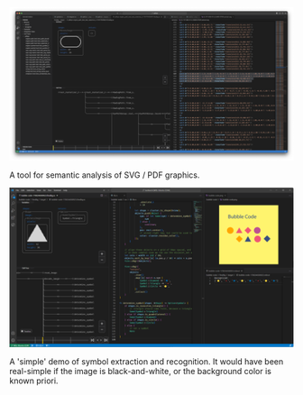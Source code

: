 ![](pdfeye-1.png)

A tool for semantic analysis of SVG / PDF graphics.

![](bubble-code-dark.png)

A 'simple' demo of symbol extraction and recognition. It would have been real-simple if the image is black-and-white, or the background color is known priori.
